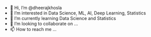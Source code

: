 - 👋 Hi, I’m @dheerajkhosla
- 👀 I’m interested in Data Science, ML, AI, Deep Learning, Statistics
- 🌱 I’m currently learning Data Science and Statistics
- 💞️ I’m looking to collaborate on ...
- 📫 How to reach me ...

<!---
dheerajkhosla/dheerajkhosla is a ✨ special ✨ repository because its `README.md` (this file) appears on your GitHub profile.
You can click the Preview link to take a look at your changes.
--->
